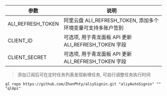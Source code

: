 | 参数          | 说明                                             |
| ------------- | ------------------------------------------------ |
| ALI_REFRESH_TOKEN  | 阿里云盘 ALI_REFRESH_TOKEN, 添加多个环境变量可支持多账户签到 |
| CLIENT_ID     | 可选项, 用于青龙面板 API 更新 ALI_REFRESH_TOKEN 字段  |
| CLIENT_SECRET | 可选项, 用于青龙面板 API 更新 ALI_REFRESH_TOKEN 字段  |

> 添加订阅后可在定时任务列表发现新增任务, 可自行调整任务执行时间
```shell
ql repo https://github.com/ZhanPhty/aliySignin.git "aliyAutoSignin" "" "qlApi"
```
